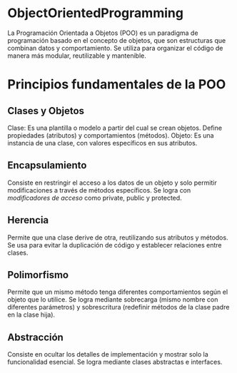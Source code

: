 # ObjectOrientedProgramming

La Programación Orientada a Objetos (POO) es un paradigma de programación basado en el concepto de objetos, que son estructuras que combinan datos y comportamiento. Se utiliza para organizar el código de manera más modular, reutilizable y mantenible.

# Principios fundamentales de la POO

## Clases y Objetos

Clase: Es una plantilla o modelo a partir del cual se crean objetos. Define propiedades (atributos) y comportamientos (métodos).
Objeto: Es una instancia de una clase, con valores específicos en sus atributos.


## Encapsulamiento

Consiste en restringir el acceso a los datos de un objeto y solo permitir modificaciones a través de métodos específicos.
Se logra con *modificadores de acceso* como private, public y protected.


## Herencia

Permite que una clase derive de otra, reutilizando sus atributos y métodos.
Se usa para evitar la duplicación de código y establecer relaciones entre clases.


## Polimorfismo

Permite que un mismo método tenga diferentes comportamientos según el objeto que lo utilice.
Se logra mediante sobrecarga (mismo nombre con diferentes parámetros) y sobrescritura (redefinir métodos de la clase padre en la clase hija).


## Abstracción

Consiste en ocultar los detalles de implementación y mostrar solo la funcionalidad esencial.
Se logra mediante clases abstractas e interfaces.
